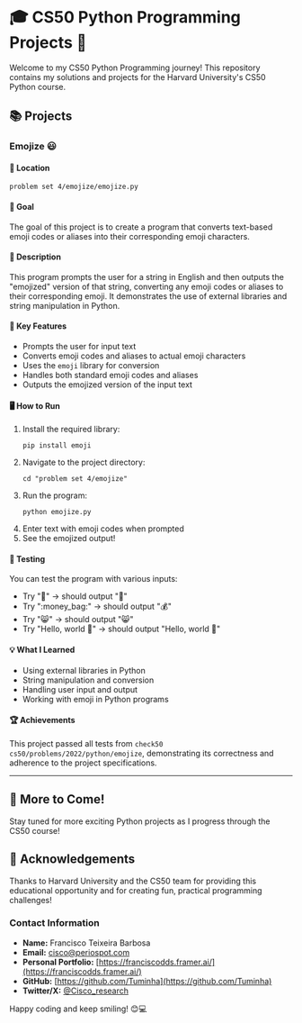 # 🎓 CS50 Python Programming Projects 🐍

Welcome to my CS50 Python Programming journey! This repository contains my solutions and projects for the Harvard University's CS50 Python course.

## 📚 Projects

### Emojize 😃

#### 📂 Location
`problem set 4/emojize/emojize.py`

#### 🎯 Goal
The goal of this project is to create a program that converts text-based emoji codes or aliases into their corresponding emoji characters.

#### 📝 Description
This program prompts the user for a string in English and then outputs the "emojized" version of that string, converting any emoji codes or aliases to their corresponding emoji. It demonstrates the use of external libraries and string manipulation in Python.

#### 🔑 Key Features
- Prompts the user for input text
- Converts emoji codes and aliases to actual emoji characters
- Uses the `emoji` library for conversion
- Handles both standard emoji codes and aliases
- Outputs the emojized version of the input text

#### 🖥️ How to Run
1. Install the required library:
   ```
   pip install emoji
   ```
2. Navigate to the project directory:
   ```
   cd "problem set 4/emojize"
   ```
3. Run the program:
   ```
   python emojize.py
   ```
4. Enter text with emoji codes when prompted
5. See the emojized output!

#### 🧪 Testing
You can test the program with various inputs:
- Try ":1st_place_medal:" → should output "🥇"
- Try ":money_bag:" → should output "💰"
- Try ":smile_cat:" → should output "😸"
- Try "Hello, world :wave:" → should output "Hello, world 👋"

#### 💡 What I Learned
- Using external libraries in Python
- String manipulation and conversion
- Handling user input and output
- Working with emoji in Python programs

#### 🏆 Achievements
This project passed all tests from `check50 cs50/problems/2022/python/emojize`, demonstrating its correctness and adherence to the project specifications.

---

## 🚀 More to Come!
Stay tuned for more exciting Python projects as I progress through the CS50 course!

## 🙏 Acknowledgements
Thanks to Harvard University and the CS50 team for providing this educational opportunity and for creating fun, practical programming challenges!

### Contact Information

- **Name:** Francisco Teixeira Barbosa
- **Email:** cisco@periospot.com
- **Personal Portfolio:** [https://franciscodds.framer.ai/](https://franciscodds.framer.ai/)
- **GitHub:** [https://github.com/Tuminha](https://github.com/Tuminha)
- **Twitter/X:** [@Cisco_research](https://x.com/Cisco_research)

Happy coding and keep smiling! 😊💻

